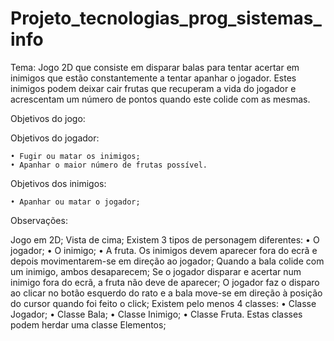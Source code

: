 # Projeto_tecnologias_prog_sistemas_info
Tema:
Jogo 2D que consiste em disparar balas para tentar acertar em inimigos que estão constantemente a
tentar apanhar o jogador. Estes inimigos podem deixar cair frutas que recuperam a vida do jogador e
acrescentam um número de pontos quando este colide com as mesmas.


Objetivos do jogo:


  Objetivos do jogador:
  
    • Fugir ou matar os inimigos;
    • Apanhar o maior número de frutas possível.
  Objetivos dos inimigos:
  
    • Apanhar ou matar o jogador;
  
Observações:


Jogo em 2D;
Vista de cima;
Existem 3 tipos de personagem diferentes:
  • O jogador;
  • O inimigo;
  • A fruta.
Os inimigos devem aparecer fora do ecrã e depois movimentarem-se em direção ao jogador;
Quando a bala colide com um inimigo, ambos desaparecem;
Se o jogador disparar e acertar num inimigo fora do ecrã, a fruta não deve de aparecer;
O jogador faz o disparo ao clicar no botão esquerdo do rato e a bala move-se em direção à posição
do cursor quando foi feito o click;
Existem pelo menos 4 classes:
  • Classe Jogador;
  • Classe Bala;
  • Classe Inimigo;
  • Classe Fruta.
Estas classes podem herdar uma classe Elementos;
